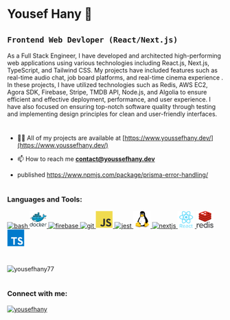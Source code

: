 # Yousef Hany 🚀
## **`Frontend Web Devloper (React/Next.js)`**

As a Full Stack Engineer, I have developed and architected high-performing web applications using various technologies including React.js, Next.js, TypeScript, and Tailwind CSS. My projects have included features such as real-time audio chat, job board platforms, and real-time cinema experience . In these projects, I have utilized technologies such as Redis, AWS EC2, Agora SDK, Firebase, Stripe, TMDB API, Node.js, and Algolia to ensure efficient and effective deployment, performance, and user experience. I have also focused on ensuring top-notch software quality through testing and implementing design principles for clean and user-friendly interfaces.
#

- 👨‍💻 All of my projects are available at [https://www.youssefhany.dev/](https://www.youssefhany.dev/)

- 📫 How to reach me **contact@youssefhany.dev**
- published https://www.npmjs.com/package/prisma-error-handling/




# <h3 align="left">Languages and Tools:</h3>
<p align="left"> <a href="https://www.gnu.org/software/bash/" target="_blank" rel="noreferrer"> <img src="https://www.vectorlogo.zone/logos/gnu_bash/gnu_bash-icon.svg" alt="bash" width="40" height="40"/> </a> <a href="https://www.docker.com/" target="_blank" rel="noreferrer"> <img src="https://raw.githubusercontent.com/devicons/devicon/master/icons/docker/docker-original-wordmark.svg" alt="docker" width="40" height="40"/> </a> <a href="https://firebase.google.com/" target="_blank" rel="noreferrer"> <img src="https://www.vectorlogo.zone/logos/firebase/firebase-icon.svg" alt="firebase" width="40" height="40"/> </a> <a href="https://git-scm.com/" target="_blank" rel="noreferrer"> <img src="https://www.vectorlogo.zone/logos/git-scm/git-scm-icon.svg" alt="git" width="40" height="40"/> </a> <a href="https://developer.mozilla.org/en-US/docs/Web/JavaScript" target="_blank" rel="noreferrer"> <img src="https://raw.githubusercontent.com/devicons/devicon/master/icons/javascript/javascript-original.svg" alt="javascript" width="40" height="40"/> </a> <a href="https://jestjs.io" target="_blank" rel="noreferrer"> <img src="https://www.vectorlogo.zone/logos/jestjsio/jestjsio-icon.svg" alt="jest" width="40" height="40"/> </a> <a href="https://www.linux.org/" target="_blank" rel="noreferrer"> <img src="https://raw.githubusercontent.com/devicons/devicon/master/icons/linux/linux-original.svg" alt="linux" width="40" height="40"/> </a> <a href="https://nextjs.org/" target="_blank" rel="noreferrer"> <img src="https://cdn.worldvectorlogo.com/logos/nextjs-2.svg" alt="nextjs" width="40" height="40"/> </a> <a href="https://reactjs.org/" target="_blank" rel="noreferrer"> <img src="https://raw.githubusercontent.com/devicons/devicon/master/icons/react/react-original-wordmark.svg" alt="react" width="40" height="40"/> </a> <a href="https://redis.io" target="_blank" rel="noreferrer"> <img src="https://raw.githubusercontent.com/devicons/devicon/master/icons/redis/redis-original-wordmark.svg" alt="redis" width="40" height="40"/> </a> <a href="https://www.typescriptlang.org/" target="_blank" rel="noreferrer"> <img src="https://raw.githubusercontent.com/devicons/devicon/master/icons/typescript/typescript-original.svg" alt="typescript" width="40" height="40"/> </a> </p>


# 
<p><img align="center" src="https://github-readme-stats.vercel.app/api/top-langs?username=yousefhany77&show_icons=true&locale=en&layout=compact" alt="yousefhany77" /></p>

#
<h3 align="left">Connect with me:</h3>
<p align="left">
<a href="https://linkedin.com/in/yousefhany" target="blank"><img align="center" src="https://raw.githubusercontent.com/rahuldkjain/github-profile-readme-generator/master/src/images/icons/Social/linked-in-alt.svg" alt="yousefhany" height="30" width="40" /></a>
</p>


